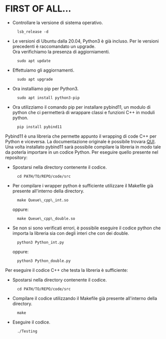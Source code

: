 # FIRST OF ALL...
- Controllare la versione di sistema operativo.

		lsb_release -d

- Le versioni di Ubuntu dalla 20.04, Python3 è già incluso. Per le versioni precedenti è raccomandato un upgrade.  
Ora verifichiamo la presenza di aggiorniamenti.

		sudo apt update
	
- Effettuiamo gli aggiornamenti.

		sudo apt upgrade
		
- Ora installiamo pip per Python3.

		sudo apt install python3-pip
		
- Ora utilizziamo il comando pip per installare pybind11, un modulo di python che ci permetterà di wrappare classi e funzioni C++ in moduli python.

		pip install pybind11
		
Pybind11 è una libreria che permette appunto il wrapping di code C++ per Python e viceversa. La documentazione originale è possibile trovara [QUI](https://pybind11.readthedocs.io/en/stable/).  
Una volta installato pybind11 sarà possibile compilare la libreria in modo tale da poterla importare in un codice Python. Per eseguire quello presente nel repository:

- Spostarsi nella directory contenente il codice.

		cd PATH/TO/REPO/code/src
		
- Per compilare i wrapper python è sufficiente utilizzare il Makefile già presente all'interno della directory.

		make Queue\_cpp\_int.so
	
	oppure:
	
		make Queue\_cpp\_double.so

- Se non si sono verificati errori, è possibile eseguire il codice python che importa la libreria sia con degli interi che con dei double.

		python3 Python_int.py
		
	oppure:
	
		python3 Python_double.py
		
Per eseguire il codice C++ che testa la libreria è sufficiente:

- Spostarsi nella directory contenente il codice.

		cd PATH/TO/REPO/code/src
	
- Compilare il codice utilizzando il Makefile già presente all'interno della directory.
	
		make
	
- Eseguire il codice.

		./Testing